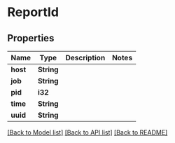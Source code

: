 # ReportId

## Properties

Name | Type | Description | Notes
------------ | ------------- | ------------- | -------------
**host** | **String** |  | 
**job** | **String** |  | 
**pid** | **i32** |  | 
**time** | **String** |  | 
**uuid** | **String** |  | 

[[Back to Model list]](../README.md#documentation-for-models) [[Back to API list]](../README.md#documentation-for-api-endpoints) [[Back to README]](../README.md)


